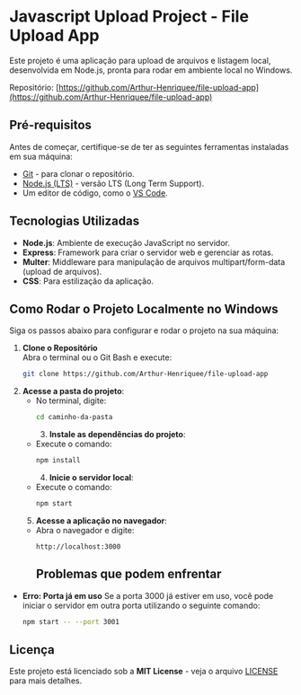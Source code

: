 # Javascript Upload Project - File Upload App

Este projeto é uma aplicação para upload de arquivos e listagem local, desenvolvida em Node.js, pronta para rodar em ambiente local no Windows.

Repositório: [https://github.com/Arthur-Henriquee/file-upload-app](https://github.com/Arthur-Henriquee/file-upload-app)

## Pré-requisitos

Antes de começar, certifique-se de ter as seguintes ferramentas instaladas em sua máquina:

- [Git](https://git-scm.com/) - para clonar o repositório.
- [Node.js (LTS)](https://nodejs.org/) - versão LTS (Long Term Support).
- Um editor de código, como o [VS Code](https://code.visualstudio.com/).

## Tecnologias Utilizadas

- **Node.js**: Ambiente de execução JavaScript no servidor.
- **Express**: Framework para criar o servidor web e gerenciar as rotas.
- **Multer**: Middleware para manipulação de arquivos multipart/form-data (upload de arquivos).
- **CSS**: Para estilização da aplicação.



## Como Rodar o Projeto Localmente no Windows

Siga os passos abaixo para configurar e rodar o projeto na sua máquina:

1. **Clone o Repositório**  
   Abra o terminal ou o Git Bash e execute:
   ```bash
   git clone https://github.com/Arthur-Henriquee/file-upload-app
2. **Acesse a pasta do projeto**:
   - No terminal, digite:
     ```bash
     cd caminho-da-pasta
     ```
     3. **Instale as dependências do projeto**:
   - Execute o comando:
     ```bash
     npm install
     ```
     4. **Inicie o servidor local**:
   - Execute o comando:
     ```bash
     npm start
     ```
    5.  **Acesse a aplicação no navegador**:
   - Abra o navegador e digite:
     ```
     http://localhost:3000
     ```
     ## Problemas que podem enfrentar

- **Erro: Porta já em uso**
  Se a porta 3000 já estiver em uso, você pode iniciar o servidor em outra porta utilizando o seguinte comando:
  ```bash
  npm start -- --port 3001
  
## Licença

Este projeto está licenciado sob a **MIT License** - veja o arquivo [LICENSE](LICENSE) para mais detalhes.



